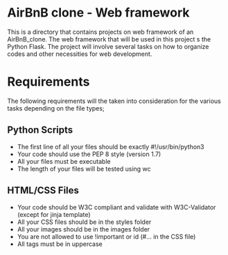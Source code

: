 # AirBnB clone - Web framework
This is a directory that contains projects on web framework of an AirBnB_clone. The web framework that will be used in this project s the Python Flask. The project will involve several tasks on how to organize codes and other necessities for web development.

# Requirements
The following requirements will the taken into consideration for the various tasks depending on the file types;
## Python Scripts
- The first line of all your files should be exactly #!/usr/bin/python3
- Your code should use the PEP 8 style (version 1.7)
- All your files must be executable
- The length of your files will be tested using wc
## HTML/CSS Files
- Your code should be W3C compliant and validate with W3C-Validator (except for jinja template)
- All your CSS files should be in the styles folder
- All your images should be in the images folder
- You are not allowed to use !important or id (#... in the CSS file)
- All tags must be in uppercase
